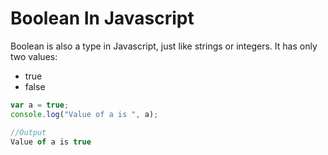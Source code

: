 # Boolean In Javascript

Boolean is also a type in Javascript, just like strings or integers. It has only two values: 
* true 
* false

```js
var a = true;
console.log("Value of a is ", a);
```

```js
//Output
Value of a is true
```